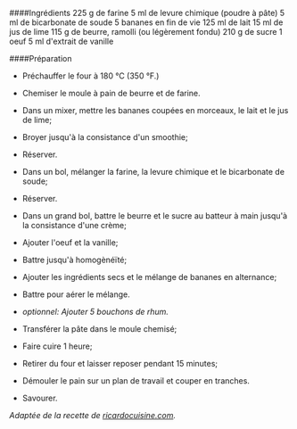 ####Ingrédients
225 g de farine
5 ml de levure chimique (poudre à pâte)
5 ml de bicarbonate de soude
5 bananes en fin de vie
125 ml de lait
15 ml de jus de lime
115 g de beurre, ramolli (ou légèrement fondu)
210 g de sucre
1 oeuf
5 ml d'extrait de vanille

####Préparation
* Préchauffer le four à 180 °C (350 °F.)


* Chemiser le moule à pain de beurre et de farine.


* Dans un mixer, mettre les bananes coupées en morceaux, le lait et le jus de lime;
* Broyer jusqu'à la consistance d'un smoothie;
* Réserver.


* Dans un bol,  mélanger la farine, la levure chimique et le bicarbonate de soude;
* Réserver.

* Dans un grand bol, battre le beurre et le sucre au batteur à main jusqu'à la consistance d'une crème;
* Ajouter l'oeuf et la vanille;
* Battre jusqu'à homogènéïté;
* Ajouter les ingrédients secs et le mélange de bananes en alternance;
* Battre pour aérer le mélange.


* *optionnel: Ajouter 5 bouchons de rhum.*


* Transférer la pâte dans le moule chemisé;
* Faire cuire 1 heure;
* Retirer du four et laisser reposer pendant 15 minutes;
* Démouler le pain sur un plan de travail et couper en tranches.


* Savourer.


*Adaptée de la recette de [ricardocuisine.com](https://www.ricardocuisine.com/recettes/6085-pain-aux-bananes-ultra-moelleux-le-meilleur).*
